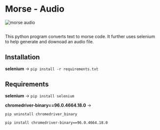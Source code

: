 # Morse - Audio
![morse audio](https://i.makeagif.com/media/7-09-2018/f1UEy0.gif?raw=true)
##

This python program converts text to morse code. It further uses selenium to help generate and downoad an audio file.

## Installation

<b>selenium</b> -> `pip install -r requirements.txt`

## Requirements

<b>selenium</b> -> `pip install selenium`

<b>chromedriver-binary==96.0.4664.18.0</b> -> 

```
pip uninstall chromedriver_binary

pip install chromedriver-binary==96.0.4664.18.0
```


